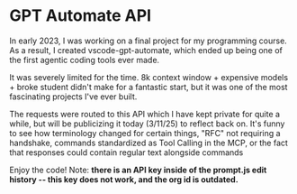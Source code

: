 # GPT Automate API

In early 2023, I was working on a final project for my programming course. As a result, I created vscode-gpt-automate, which ended up being one of the first agentic coding tools ever made.

It was severely limited for the time. 8k context window + expensive models + broke student didn't make for a fantastic start, but it was one of the most fascinating projects I've ever built.

The requests were routed to this API which I have kept private for quite a while, but will be publicizing it today (3/11/25) to reflect back on. 
It's funny to see how terminology changed for certain things, "RFC" not requiring a handshake, commands standardized as Tool Calling in the MCP, or the fact that responses could contain regular text alongside commands

Enjoy the code! Note: **there is an API key inside of the prompt.js edit history -- this key does not work, and the org id is outdated.**
